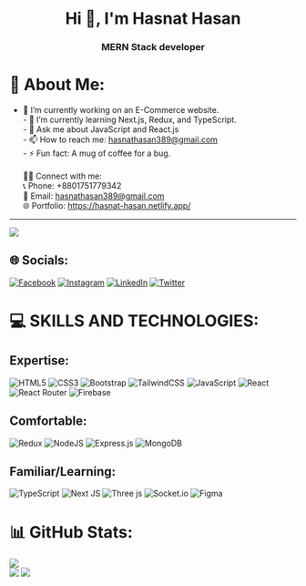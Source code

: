 <h1 align="center">Hi 👋, I'm Hasnat Hasan</h1>
<h3 align="center">MERN Stack developer</h3>

# 💫 About Me:
- 🔭 I’m currently working on an E-Commerce website.<br>- 🌱 I’m currently learning Next.js, Redux, and TypeScript.<br>- 💬 Ask me about JavaScript and React.js<br>- 📫 How to reach me: hasnathasan389@gmail.com<br>- ⚡ Fun fact: A mug of coffee for a bug.<br><br>👨‍💼 Connect with me:<br>📞 Phone: +8801751779342<br>📧 Email: hasnathasan389@gmail.com<br>🌐 Portfolio: https://hasnat-hasan.netlify.app/

---
[![](https://visitcount.itsvg.in/api?id=Hasnathasan&icon=0&color=3)](https://visitcount.itsvg.in)<br>

## 🌐 Socials:
[![Facebook](https://img.shields.io/badge/Facebook-%231877F2.svg?logo=Facebook&logoColor=white)](https://www.facebook.com/profile.php?id=100076435238895) [![Instagram](https://img.shields.io/badge/Instagram-%23E4405F.svg?logo=Instagram&logoColor=white)](https://instagram.com/_hasnat_hasan_) [![LinkedIn](https://img.shields.io/badge/LinkedIn-%230077B5.svg?logo=linkedin&logoColor=white)](https://www.linkedin.com/in/hasnat-hasan-765486280/) [![Twitter](https://img.shields.io/badge/Twitter-%231DA1F2.svg?logo=Twitter&logoColor=white)](https://twitter.com/Hasnat_Hasan_) 

# 💻 SKILLS AND TECHNOLOGIES:

## Expertise:
![HTML5](https://img.shields.io/badge/html5-%23E34F26.svg?style=for-the-badge&logo=html5&logoColor=white) ![CSS3](https://img.shields.io/badge/css3-%231572B6.svg?style=for-the-badge&logo=css3&logoColor=white) ![Bootstrap](https://img.shields.io/badge/bootstrap-%238511FA.svg?style=for-the-badge&logo=bootstrap&logoColor=white) ![TailwindCSS](https://img.shields.io/badge/tailwindcss-%2338B2AC.svg?style=for-the-badge&logo=tailwind-css&logoColor=white) ![JavaScript](https://img.shields.io/badge/javascript-%23323330.svg?style=for-the-badge&logo=javascript&logoColor=%23F7DF1E) ![React](https://img.shields.io/badge/react-%2320232a.svg?style=for-the-badge&logo=react&logoColor=%2361DAFB) ![React Router](https://img.shields.io/badge/React_Router-CA4245?style=for-the-badge&logo=react-router&logoColor=white) ![Firebase](https://img.shields.io/badge/Firebase-039BE5?style=for-the-badge&logo=Firebase&logoColor=white) 

## Comfortable:
![Redux](https://img.shields.io/badge/redux-%23593d88.svg?style=for-the-badge&logo=redux&logoColor=white) ![NodeJS](https://img.shields.io/badge/node.js-6DA55F?style=for-the-badge&logo=node.js&logoColor=white) ![Express.js](https://img.shields.io/badge/express.js-%23404d59.svg?style=for-the-badge&logo=express&logoColor=%2361DAFB) ![MongoDB](https://img.shields.io/badge/MongoDB-%234ea94b.svg?style=for-the-badge&logo=mongodb&logoColor=white)  

## Familiar/Learning:
![TypeScript](https://img.shields.io/badge/typescript-%23007ACC.svg?style=for-the-badge&logo=typescript&logoColor=white) ![Next JS](https://img.shields.io/badge/Next-black?style=for-the-badge&logo=next.js&logoColor=white) ![Three js](https://img.shields.io/badge/threejs-black?style=for-the-badge&logo=three.js&logoColor=white)  ![Socket.io](https://img.shields.io/badge/Socket.io-black?style=for-the-badge&logo=socket.io&badgeColor=010101) ![Figma](https://img.shields.io/badge/figma-%23F24E1E.svg?style=for-the-badge&logo=figma&logoColor=white)  

# 📊 GitHub Stats:
![](https://github-readme-stats.vercel.app/api?username=Hasnathasan&theme=dark&hide_border=false&include_all_commits=false&count_private=false)<br/>
![](https://github-readme-streak-stats.herokuapp.com/?user=Hasnathasan&theme=dark&hide_border=false)
![](https://github-readme-stats.vercel.app/api/top-langs/?username=Hasnathasan&theme=dark&hide_border=false&include_all_commits=false&count_private=false&layout=compact)









